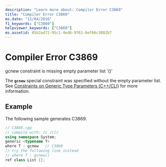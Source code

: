 ```yaml
---
description: "Learn more about: Compiler Error C3869"
title: "Compiler Error C3869"
ms.date: "11/04/2016"
f1_keywords: ["C3869"]
helpviewer_keywords: ["C3869"]
ms.assetid: 85b2ad72-95c1-4ed6-9761-6ef66c3802b7
---
```

# Compiler Error C3869

gcnew constraint is missing empty parameter list '()'

The **`gcnew`** special constraint was specified without the empty parameter list. See [Constraints on Generic Type Parameters (C++/CLI)](../../extensions/constraints-on-generic-type-parameters-cpp-cli.md) for more information.

## Example

The following sample generates C3869.

```cpp
// C3869.cpp
// compile with: /c /clr
using namespace System;
generic <typename T>
where T : gcnew   // C3869
// try the following line instead
// where T : gcnew()
ref class List {};
```
